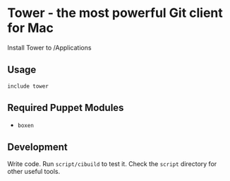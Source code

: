 # Tower - the most powerful Git client for Mac

Install Tower to /Applications

## Usage

```puppet
include tower
```

## Required Puppet Modules

* `boxen`

## Development

Write code. Run `script/cibuild` to test it. Check the `script`
directory for other useful tools.